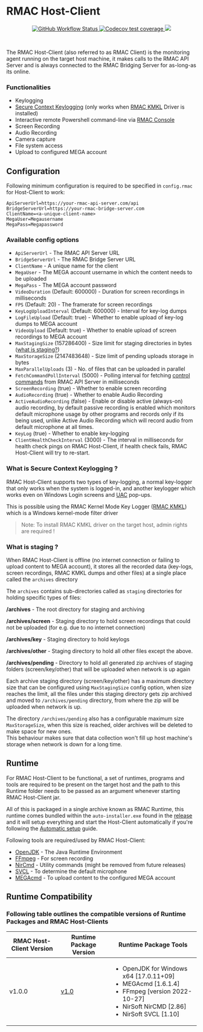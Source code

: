 # RMAC Host-Client

<p align="center">
<a href="https://github.com/bhagatsaurabh/rmac/actions/workflows/build-host-client.yml">
<img alt="GitHub Workflow Status" src="https://img.shields.io/github/actions/workflow/status/bhagatsaurabh/rmac/build-host-client.yml?branch=main&label=Build&logo=data%3Aimage%2Fpng%3Bbase64%2CiVBORw0KGgoAAAANSUhEUgAAABAAAAAQEAYAAABPYyMiAAAABGdBTUEAALGPC%2FxhBQAAACBjSFJNAAB6JgAAgIQAAPoAAACA6AAAdTAAAOpgAAA6mAAAF3CculE8AAAABmJLR0QAAAAAAAD5Q7t%2FAAAACXBIWXMAAABgAAAAYADwa0LPAAAAB3RJTUUH5gUKFyETutzc4wAABApJREFUSMedlH1M1WUUxz%2Fnd2HGVsyLeMk%2F2HRo%2BgerSeIE3eRNJoo01Li6xaw1UAspV7zNF0Rteq9by%2BlUslUiMzEvKPEiV2DpFJZbOcNcGBW5ZclVzIGIee%2Fv9Ede2rjdXev717Nn55zP95zn2RHGqazMtV21qYk2%2BQjS02nTU9DdbZi%2BPigq2jUlL0%2Fk2jX%2Bo8oW1TtVV63CrfGwezefyh%2BwZ4%2BMD6xIa5ipmpTkazF9cOaMVOKAyEiW4oGBAWOGz4rGx%2B%2BakmcXw%2BMJBnxLG1R14sSnEsxXUZeLTHKQtLSxgNucgP5%2Bo%2FQb14hqc3PFFtf7qvPn7%2BrM7RXp7qaATLSoaCyhmclgs%2Fm%2BCvsFVq8O1XF4%2FqPPwWqlHjuycGFAwA15ESoqDHmJLZCSYj7NILS2lpe74lULC6nmPCxbNj5PjukpJCYmGPjdV%2BqdatpshtNyFRobOcQDsFhok40wOoqbRrSz03F2eanI8eNheFmHdnUxyLdIRobCbKiulipA%2FoUwTXrBag0O1mGko0P28gLEx%2FMsL6OtrUaUzEDy88053iXg9XKZIwCG7pZRpLiYJj6AW7dCfyf9ENavL%2Fv5ZKPq1q2gqipiydSpcPq0H6x2sqClZWRmxPeQm%2Fv3096543Dm2cW4d29sov7DOwlfJKgZHW2Z%2FucpJC9P6ogFm00iCQerVd%2BgDoqLA%2Fys03CorDQ%2Blj7o6PDlMws2bHjQFzEdXbNm35Ilz4nx8GGwdoQnVLn95HU1S0p0qvQgTmfAXEpxwbZtzkkrjolUVT1p3ZAGSnc2rFVz7lzLQ3MmEh6u1zUbTU4OZsQ%2FEce0lTki27f%2FbwMl5%2BsnqSYkGHF6Fc6epVnS0AkTKPBdQ7Kz6TTeRBcswE06smNHQOFGKYf9%2BxnRGXD3rllAJzowYHnddwTq6vx7JMCAv2MZMksRt5tZHISbN3UpI%2BjFi%2FIJUYjdbgwTBVlZZgp9aGpqMCMB%2BmehRUFqqhEK7PUxgmZlSTuVSGwsg7wGpumbYPSijx450lccEGPnTi5wC%2FbtC2ng8UIzEyyz0b17jfIvXTfUTEwMBg4b4hAcPMgVhmHePH3GcKKZmc7NudViXLo0VvgC62FwMAD4q3wGtbXUyVy0sJAoLsPQEFWSA0lJhuYyDDU1lLMFIiMlw5eI5uSMgX%2FnByQ5OSj4sfQ9ItDbtwPuRW2o2%2B3oXx4rxuHD1OgxWLxY5%2BjXyLlzUtbjmqOmx0MtFUh0NHGyGb1%2Fnx%2B1CfF6Q4H9qvjtRJ2akyebGZb9SE8P2bwNMTFjHT8GO75b%2BZNIV5c%2Fz5ArrEWKiuhmEXg83NM2pL9fG3QjmpERCuyX%2F1drqRyA1FRqeB5tbyeOZRAWpkflKmzaND7vL7TQ7bt9WJJoAAAAJXRFWHRkYXRlOmNyZWF0ZQAyMDIyLTA1LTEwVDIzOjMzOjE5KzAwOjAw7KPZpwAAACV0RVh0ZGF0ZTptb2RpZnkAMjAyMi0wNS0xMFQyMzozMzoxOSswMDowMJ3%2BYRsAAAAASUVORK5CYII%3D&style=flat-square">
</a>
<a href="https://app.codecov.io/gh/bhagatsaurabh/rmac/flags">
<img alt="Codecov test coverage" src="https://img.shields.io/codecov/c/gh/bhagatsaurabh/rmac/main?flag=console&label=Coverage&logo=data%3Aimage%2Fpng%3Bbase64%2CiVBORw0KGgoAAAANSUhEUgAAABAAAAAQEAYAAABPYyMiAAAABGdBTUEAALGPC%2FxhBQAAACBjSFJNAAB6JgAAgIQAAPoAAACA6AAAdTAAAOpgAAA6mAAAF3CculE8AAAABmJLR0QAAAAAAAD5Q7t%2FAAAACXBIWXMAAABgAAAAYADwa0LPAAAAB3RJTUUH5gUKFzMgffjNJgAAAj1JREFUSMfVkk9I03EYxp%2F3pxuixyCpgSRDJylUGAuiwuZB5mEXMRXMAmtEsEAJzJ8LMWTuYEEXD0rKJBFyTOniQYLC44QMm8SiUEL0Yv%2FY5rbY7%2BmSc6jjF20eeo%2Ff7%2FO%2Bz%2Bd9vl%2BBTlGj1k%2BjERJb%2FLUeiQA4j1GDIXsDAmgJBEQpue4509SkN1%2FRE4giyoAkk6DM4dbwcEarVUytrQAW%2BGhkBMA82hMJQF5q37xevbl%2FDbBHgrN8uLS0d1D0Pvza7wfwXALBIIA13E2lRCme8dYFg%2FkHOKL6rwAScsNkQvqtgdMvSED5jsF4HEAdzEYjtcgn9V5pad4AqFFz3jYYABbC1NUFoBIXJyZERAZE04CiBcO7uTkAgp%2BbmxCZZa%2FbnbeIyOh0r7ezk4y%2BUdeSSTJ%2B2V1WXn6ILqomnc4MXcDdYjbnYEw2NxcUkFGXeiocphY7rl4YG9PXx1xq4eoqGZtVn05N6flI9uijJ9XHHR0QfMS2zwegD1cWF0EU8urWVvaJsi3PqqsB9uNDVRWA%2B7hUWytS4vdcW17WBdjdBNgZrHgVCgHsxh2L5d%2BjlHPYmJ8XpTjs8TU27r8%2B%2BAkZ%2FVxxoq0tZ%2BP0inwLk91ORtrdZTZbVgCS7KeiQBQXTD09ORsfJOnWKoeGSBKQdPIZCew4k6MOB8AZ%2FKipyT8ALLBarUCs%2BcGXhoZDAGiBo77%2BCIz31zH5arcfAgDQNj4OiJ2ulRUA6%2BhKpfJg%2BGeO3GRfKATgCacnJ3cvfwN9%2FfvYsMKoQwAAACV0RVh0ZGF0ZTpjcmVhdGUAMjAyMi0wNS0xMFQyMzo1MTozMiswMDowMEDBkF4AAAAldEVYdGRhdGU6bW9kaWZ5ADIwMjItMDUtMTBUMjM6NTE6MzIrMDA6MDAxnCjiAAAAAElFTkSuQmCC&style=flat-square">
</a>
<a href="https://sonarcloud.io/summary/new_code?id=bhagatsaurabh_rmac_hostclient">
<img src="https://sonarcloud.io/api/project_badges/measure?project=bhagatsaurabh_rmac_hostclient&metric=alert_status" />
</a>
</p>

<br/>

The RMAC Host-Client (also referred to as RMAC Client) is the monitoring agent running on the target host machine, it makes calls to the RMAC API Server and is always connected to the RMAC Bridging Server for as-long-as its online.

### Functionalities

- Keylogging
- [Secure Context Keylogging](https://github.com/bhagatsaurabh/rmac/tree/main/host-client#what-is-secure-context-keylogging-) (only works when [RMAC KMKL](https://github.com/bhagatsaurabh/rmac-drivers#readme) Driver is installed)
- Interactive remote Powershell command-line via [RMAC Console](https://github.com/bhagatsaurabh/rmac/tree/main/console#rmac-console)
- Screen Recording
- Audio Recording
- Camera capture
- File system access
- Upload to configured MEGA account

## Configuration

Following minimum configuration is required to be specified in `config.rmac` for Host-Client to work:

```config
ApiServerUrl=https://your-rmac-api-server.com/api
BridgeServerUrl=https://your-rmac-bridge-server.com
ClientName=<a-unique-client-name>
MegaUser=Megausername
MegaPass=Megapassword
```

### Available config options

- `ApiServerUrl` - The RMAC API Server URL
- `BridgeServerUrl` - The RMAC Bridge Server URL
- `ClientName` - A unique name for the client
- `MegaUser` - The MEGA account username in which the content needs to be uploaded
- `MegaPass` - The MEGA account password
- `VideoDuration` (Default: 600000) - Duration for screen recordings in milliseconds
- `FPS` (Default: 20) - The framerate for screen recordings
- `KeyLogUploadInterval` (Default: 600000) - Interval for key-log dumps
- `LogFileUpload` (Default: true) - Whether to enable upload of key-log dumps to MEGA account
- `VideoUpload` (Default: true) - Whether to enable upload of screen recordings to MEGA account
- `MaxStagingSize` (157286400) - Size limit for staging directories in bytes ([what is staging?](https://github.com/bhagatsaurabh/rmac/tree/main/host-client#what-is-staging-))
- `MaxStorageSize` (2147483648) - Size limit of pending uploads storage in bytes
- `MaxParallelUploads` (3) - No. of files that can be uploaded in parallel
- `FetchCommandPollInterval` (5000) - Polling interval for fetching [control commands](https://github.com/bhagatsaurabh/rmac/tree/main/api-server#control-commands-buffer) from RMAC API Server in milliseconds
- `ScreenRecording` (true) - Whether to enable screen recording
- `AudioRecording` (true) - Whether to enable Audio Recording
- `ActiveAudioRecording` (false) - Enable or disable active (always-on) audio recording, by default passive recording is enabled which monitors default microphone usage by other programs and records only if its being used, unlike Active Audio Recording which will record audio from default microphone at all times.
- `KeyLog` (true) - Whether to enable key-logging
- `ClientHealthCheckInterval` (3000) - The interval in milliseconds for health check pings on RMAC Host-Client, if health check fails, RMAC Host-Client will try to re-start.

### What is Secure Context Keylogging ?

RMAC Host-Client supports two types of key-logging, a normal key-logger that only works when the system is logged-in, and another keylogger which works even on Windows Login screens and [UAC](https://learn.microsoft.com/en-us/windows/security/identity-protection/user-account-control/how-user-account-control-works) pop-ups.

This is possible using the RMAC Kernel Mode Key Logger ([RMAC KMKL](https://github.com/bhagatsaurabh/rmac-drivers#readme)) which is a Windows kernel-mode filter driver

> Note: To install RMAC KMKL driver on the target host, admin rights are required !

### What is staging ?

When RMAC Host-Client is offline (no internet connection or failing to upload content to MEGA account), it stores all the recorded data (key-logs, screen recordings, RMAC KMKL dumps and other files) at a single place called the `archives` directory

The `archives` contains sub-directories called as `staging` directories for holding specific types of files:

**/archives** - The root directory for staging and archiving

**/archives/screen** - Staging directory to hold screen recordings that could not be uploaded (for e.g. due to no internet connection)

**/archives/key** - Staging directory to hold keylogs

**/archives/other** - Staging directory to hold all other files except the above.

**/archives/pending** - Directory to hold all generated zip archives of staging folders (screen/key/other) that will be uploaded when network is up again

Each archive staging directory (screen/key/other) has a maximum directory size that can be configured using `MaxStagingSize` config option, when size reaches the limit, all the files under this staging directory gets zip archived and moved to `/archives/pending` directory, from where the zip will be uploaded when network is up.

The directory `/archives/pending` also has a configurable maximum size `MaxStorageSize`, when this size is reached, older archives will be deleted to make space for new ones.<br/> This behaviour makes sure that data collection won't fill up host machine's storage when network is down for a long time.

## Runtime

For RMAC Host-Client to be functional, a set of runtimes, programs and tools are required to be present on the target host and the path to this Runtime folder needs to be passed as an argument whenever starting RMAC Host-Client jar.

All of this is packaged in a single archive known as RMAC Runtime, this runtime comes bundled within the `auto-installer.exe` found in the [release](https://github.com/bhagatsaurabh/rmac/releases) and it will setup everything and start the Host-Client automatically if you're following the [Automatic setup](https://github.com/bhagatsaurabh/rmac#automatic-setup-recommended) guide.

Following tools are required/used by RMAC Host-Client:

- [OpenJDK](https://www.openlogic.com/openjdk-downloads) - The Java Runtime Environment
- [FFmpeg](https://ffmpeg.org/) - For screen recording
- [NirCmd](https://www.nirsoft.net/utils/nircmd.html) - Utility commands (might be removed from future releases)
- [SVCL](https://www.nirsoft.net/utils/sound_volume_command_line.html) - To determine the default microphone
- [MEGAcmd](https://mega.io/cmd) - To upload content to the configured MEGA account

## Runtime Compatibility

### Following table outlines the compatible versions of Runtime Packages and RMAC Host-Clients

| RMAC Host-Client Version | Runtime Package Version                                                               | Runtime Package Tools                                                                                                                                                          |
| ------------------------ | ------------------------------------------------------------------------------------- | ------------------------------------------------------------------------------------------------------------------------------------------------------------------------------ |
| v1.0.0                   | [v1.0](https://dl.dropboxusercontent.com/s/oekklz5gw3uwc09/rmac-runtime-1.0.zip?dl=0) | <ul><li>OpenJDK for Windows x64 [17.0.11+09]</li><li>MEGAcmd [1.6.1.4]</li><li>FFmpeg [version 2022-10-27]</li><li>NirSoft NirCMD [2.86]</li><li>NirSoft SVCL [1.10]</li></ul> |
